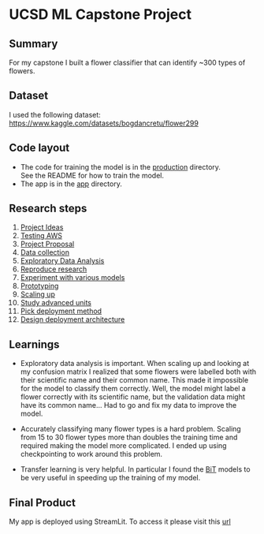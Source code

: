 # UCSD ML Capstone Project

## Summary

For my capstone I built a flower classifier that can identify ~300 types of flowers. 

## Dataset

I used the following dataset: https://www.kaggle.com/datasets/bogdancretu/flower299

## Code layout

* The code for training the model is in the [production](production) directory. \
See the README for how to train the model.
* The app is in the [app](app) directory.

## Research steps

1. [Project Ideas](https://docs.google.com/document/d/1OwoVThBr-NEvzDFm6YNk9EviZhY2S7FuJz6icmsn5NU/edit?usp=sharing)
1. [Testing AWS](https://docs.google.com/document/d/1C1HcN_NeIyYbGJT9znWVsDQfOVE8tayJ222FErkRPOQ/edit#heading=h.ntgqoiq6rz4a)
1. [Project Proposal](Project%20Proposal.pdf)
1. [Data collection](Step1-Reading-Data.ipynb)
1. [Exploratory Data Analysis](Step2-EDA.ipynb)
1. [Reproduce research](Step3-Reproduce-Research.ipynb)
1. [Experiment with various models](Step7-Picking-Base-Model.ipynb)
1. [Prototyping](Step8-Prototype.ipynb)
1. [Scaling up](Step9-Scale-Up.ipynb)
1. [Study advanced units](Step10-Study-Advanced-Units.ipynb)
1. [Pick deployment method](https://docs.google.com/document/d/1wbKFaBcFDp6WvjLrykD911FqIPU1Ze3CqbnJgVaP0_E/edit#heading=h.sdgrs03vb91x)
1. [Design deployment architecture](https://docs.google.com/document/d/1sr8bqBBqgjXQrLTXV3ZCatJyUzaGcyN55LnAQDyXClE/edit#heading=h.encavr6phqug)

## Learnings


* Exploratory data analysis is important. When scaling up and looking at my confusion matrix I realized that some flowers were labelled both with their scientific name and their common name. This made it impossible for the model to classify them correctly. Well, the model might label a flower correctly with its scientific name, but the validation data might have its common name... Had to go and fix my data to improve the model.

* Accurately classifying many flower types is a hard problem. Scaling from 15 to 30 flower types more than doubles the training time and required making the model more complicated. I ended up using checkpointing to work around this problem.

* Transfer learning is very helpful. In particular I found the [BiT](https://blog.tensorflow.org/2020/05/bigtransfer-bit-state-of-art-transfer-learning-computer-vision.html) models to be very useful in speeding up the training of my model.

## Final Product

My app is deployed using StreamLit. To access it please visit this [url](https://ucsd-ml-capstone-97iasbglz7.streamlit.app/)